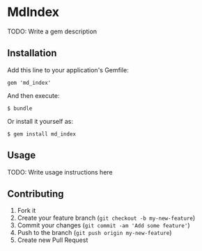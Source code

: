 # MdIndex

TODO: Write a gem description

## Installation

Add this line to your application's Gemfile:

    gem 'md_index'

And then execute:

    $ bundle

Or install it yourself as:

    $ gem install md_index

## Usage

TODO: Write usage instructions here

## Contributing

1. Fork it
2. Create your feature branch (`git checkout -b my-new-feature`)
3. Commit your changes (`git commit -am 'Add some feature'`)
4. Push to the branch (`git push origin my-new-feature`)
5. Create new Pull Request
